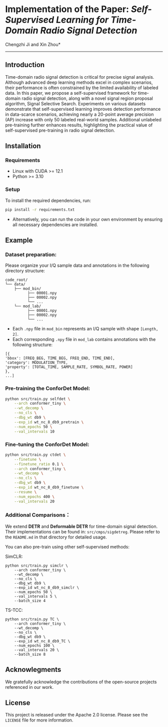 # Implementation of the Paper: *Self-Supervised Learning for Time-Domain Radio Signal Detection*

Chengzhi Ji and Xin Zhou\*

---

## Introduction

Time-domain radio signal detection is critical for precise signal analysis. Although advanced deep learning methods excel in complex scenarios, their performance is often constrained by the limited availability of labeled data. In this paper, we propose a self-supervised framework for time-domain radio signal detection, along with a novel signal region proposal algorithm, Signal Selective Search. Experiments on various datasets demonstrate that self-supervised learning improves detection performance in data-scarce scenarios, achieving nearly a 20-point average precision (AP) increase with only 50 labeled real-world samples. Additional unlabeled pre-training further enhances results, highlighting the practical value of self-supervised pre-training in radio signal detection.

## Installation

### Requirements

- Linux with CUDA >= 12.1
- Python >= 3.10

### Setup

To install the required dependencies, run:

```bash
pip install -r requirements.txt
```

* Alternatively, you can run the code in your own environment by ensuring all necessary dependencies are installed.

## Example

### Dataset preparation:

Please organize your I/Q sample data and annotations  in the following directory structure:

```
code_root/
└── data/
    ├── mod_bin/
          ├── 00001.npy
          ├── 00002.npy
          └── ...
    └── mod_lab/
          ├── 00001.npy
          ├── 00002.npy
          └── ...
```

* Each `.npy` file in `mod_bin` represents an I/Q sample with shape `[Length, 2]`.
* Each corresponding `.npy` file in `mod_lab` contains annotations with the following structure:

```
[{
'bbox': [FREQ_BEG, TIME_BEG, FREQ_END, TIME_END], 
'category': MODULATION_TYPE, 
'property': [TOTAL_TIME, SAMPLE_RATE, SYMBOL_RATE, POWER]
},
...]
```

### Pre-training the ConforDet Model:

```bash
python src/train.py selfdet \
    --arch conformer_tiny \
    --wt_decomp \
    --no_cls \
    --dbg_wt db9 \
    --exp_id wt_nc_8_db9_pretrain \
    --num_epochs 50 \
    --val_intervals 10
```

### Fine-tuning the ConforDet Model:

```bash
python src/train.py ctdet \
    --finetune \
    --finetune_ratio 0.1 \
    --arch conformer_tiny \
    --wt_decomp \
    --no_cls \
    --dbg_wt db9 \
    --exp_id wt_nc_8_db9_finetune \
    --resume \
    --num_epochs 400 \
    --val_intervals 20
```

### Additional Comparisons：

We extend **DETR** and **Deformable DETR** for time-domain signal detection. Their implementations can be found in: `src/cmps/sigdetreg`. Please refer to the `README.md` in that directory for detailed usage.

You can also pre-train using other self-supervised methods:

SimCLR:

```shell
python src/train.py simclr \
    --arch conformer_tiny \
    --wt_decomp \
    --no_cls \
    --dbg_wt db9 \
    --exp_id wt_nc_8_db9_simclr \
    --num_epochs 50 \
    --val_intervals 5 \
    --batch_size 4
```

TS-TCC:

``` shell
python src/train.py TC \
    --arch conformer_tiny \
    --wt_decomp \
    --no_cls \
    --dbg_wt db9 \
    --exp_id wt_nc_8_db9_TC \
    --num_epochs 100 \
    --val_intervals 20 \
    --batch_size 8
```

## Acknowlegments

We gratefully acknowledge the contributions of the open-source projects referenced in our work.

## License

This project is released under the Apache 2.0 license. Please see the `LICENSE` file for more information.